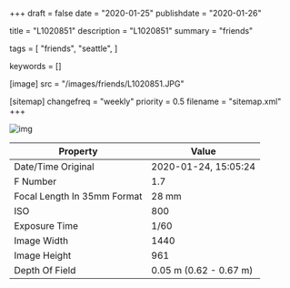 +++
draft = false
date = "2020-01-25"
publishdate = "2020-01-26"

title = "L1020851"
description = "L1020851"
summary = "friends"

tags = [
    "friends",
    "seattle",
]

keywords = []

[image]
    src = "/images/friends/L1020851.JPG"

[sitemap]
    changefreq = "weekly"
    priority = 0.5
    filename = "sitemap.xml"
+++


![img](/images/friends/L1020851.JPG)

Property | Value
---------|------
Date/Time Original              | 2020-01-24, 15:05:24
F Number                        | 1.7
Focal Length In 35mm Format     | 28 mm
ISO                             | 800
Exposure Time                   | 1/60
Image Width                     | 1440
Image Height                    | 961
Depth Of Field                  | 0.05 m (0.62 - 0.67 m)
